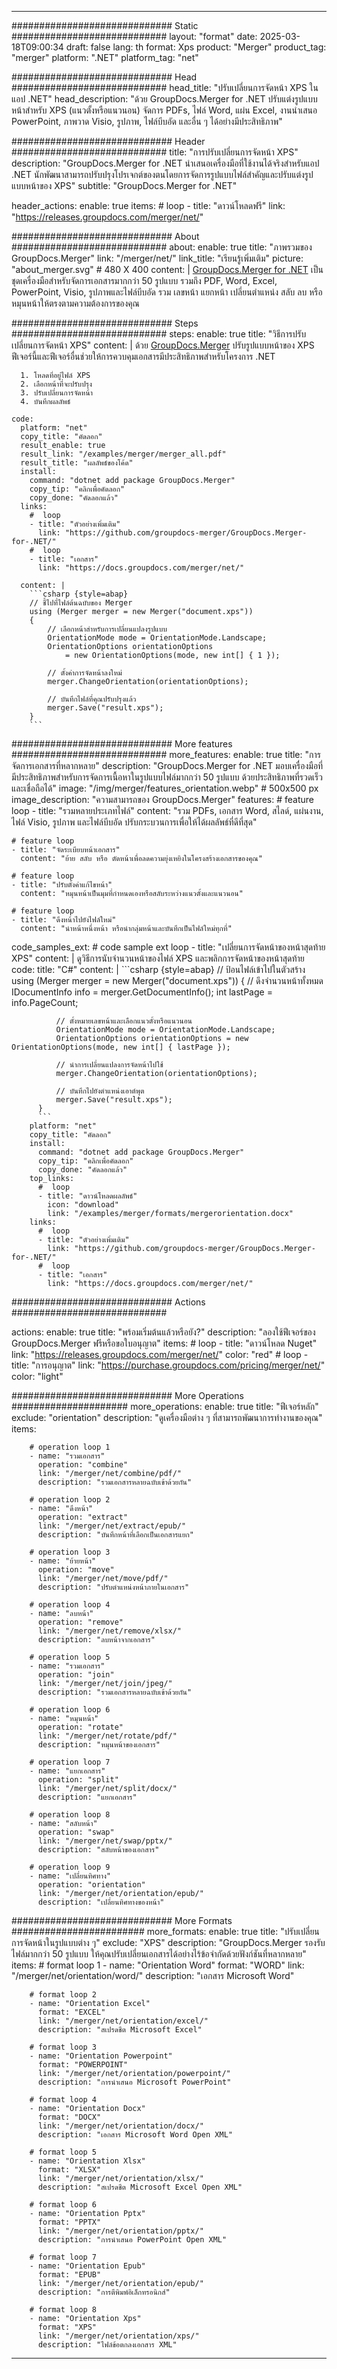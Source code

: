 
---
############################# Static ############################
layout: "format"
date:  2025-03-18T09:00:34
draft: false
lang: th
format: Xps
product: "Merger"
product_tag: "merger"
platform: ".NET"
platform_tag: "net"

############################# Head ############################
head_title: "ปรับเปลี่ยนการจัดหน้า XPS ในแอป .NET"
head_description: "ด้วย GroupDocs.Merger for .NET ปรับแต่งรูปแบบหน้าสำหรับ XPS (แนวตั้งหรือแนวนอน) จัดการ PDFs, ไฟล์ Word, แผ่น Excel, งานนำเสนอ PowerPoint, ภาพวาด Visio, รูปภาพ, ไฟล์บีบอัด และอื่น ๆ ได้อย่างมีประสิทธิภาพ"

############################# Header ############################
title: "การปรับเปลี่ยนการจัดหน้า XPS" 
description: "GroupDocs.Merger for .NET นำเสนอเครื่องมือที่ใช้งานได้จริงสำหรับแอป .NET นักพัฒนาสามารถปรับปรุงโปรเจกต์ของตนโดยการจัดการรูปแบบไฟล์สำคัญและปรับแต่งรูปแบบหน้าของ XPS"
subtitle: "GroupDocs.Merger for .NET" 

header_actions:
  enable: true
  items:
    #  loop
    - title: "ดาวน์โหลดฟรี"
      link: "https://releases.groupdocs.com/merger/net/"
      
############################# About ############################
about:
    enable: true
    title: "ภาพรวมของ GroupDocs.Merger"
    link: "/merger/net/"
    link_title: "เรียนรู้เพิ่มเติม"
    picture: "about_merger.svg" # 480 X 400
    content: |
       [GroupDocs.Merger for .NET](/merger/net/) เป็นชุดเครื่องมือสำหรับจัดการเอกสารมากกว่า 50 รูปแบบ รวมถึง PDF, Word, Excel, PowerPoint, Visio, รูปภาพและไฟล์บีบอัด รวม เลขหน้า แยกหน้า เปลี่ยนตำแหน่ง สลับ ลบ หรือหมุนหน้าให้ตรงตามความต้องการของคุณ

############################# Steps ############################
steps:
    enable: true
    title: "วิธีการปรับเปลี่ยนการจัดหน้า XPS"
    content: |
      ด้วย [GroupDocs.Merger](/merger/net/) ปรับรูปแบบหน้าของ XPS ฟีเจอร์นี้และฟีเจอร์อื่นช่วยให้การควบคุมเอกสารมีประสิทธิภาพสำหรับโครงการ .NET
      
      1. โหลดที่อยู่ไฟล์ XPS
      2. เลือกหน้าที่จะปรับปรุง
      3. ปรับเปลี่ยนการจัดหน้า
      4. บันทึกผลลัพธ์
   
    code:
      platform: "net"
      copy_title: "คัดลอก"
      result_enable: true
      result_link: "/examples/merger/merger_all.pdf"
      result_title: "ผลลัพธ์ของโค้ด"
      install:
        command: "dotnet add package GroupDocs.Merger"
        copy_tip: "คลิกเพื่อคัดลอก"
        copy_done: "คัดลอกแล้ว"
      links:
        #  loop
        - title: "ตัวอย่างเพิ่มเติม"
          link: "https://github.com/groupdocs-merger/GroupDocs.Merger-for-.NET/"
        #  loop
        - title: "เอกสาร"
          link: "https://docs.groupdocs.com/merger/net/"
          
      content: |
        ```csharp {style=abap}
        // ชี้ไปที่ไฟล์ต้นฉบับของ Merger
        using (Merger merger = new Merger("document.xps"))
        {
            // เลือกหน้าสำหรับการเปลี่ยนแปลงรูปแบบ
            OrientationMode mode = OrientationMode.Landscape;
            OrientationOptions orientationOptions 
                = new OrientationOptions(mode, new int[] { 1 });

            // ตั้งค่าการจัดหน้าลงใหม่
            merger.ChangeOrientation(orientationOptions);

            // บันทึกไฟล์ที่คุณปรับปรุงแล้ว
            merger.Save("result.xps");
        }
        ```            

############################# More features ############################
more_features:
  enable: true
  title: "การจัดการเอกสารที่หลากหลาย"
  description: "GroupDocs.Merger for .NET มอบเครื่องมือที่มีประสิทธิภาพสำหรับการจัดการเนื้อหาในรูปแบบไฟล์มากกว่า 50 รูปแบบ ด้วยประสิทธิภาพที่รวดเร็วและเชื่อถือได้"
  image: "/img/merger/features_orientation.webp" # 500x500 px
  image_description: "ความสามารถของ GroupDocs.Merger"
  features:
    # feature loop
    - title: "รวมหลายประเภทไฟล์"
      content: "รวม PDFs, เอกสาร Word, สไลด์, แผ่นงาน, ไฟล์ Visio, รูปภาพ และไฟล์บีบอัด ปรับกระบวนการเพื่อให้ได้ผลลัพธ์ที่ดีที่สุด"

    # feature loop
    - title: "จัดระเบียบหน้าเอกสาร"
      content: "ย้าย สลับ หรือ ตัดหน้าเพื่อลดความยุ่งเหยิงในโครงสร้างเอกสารของคุณ"

    # feature loop
    - title: "ปรับตั้งค่าแก้ไขหน้า"
      content: "หมุนหน้าเป็นมุมที่กำหนดเองหรือสลับระหว่างแนวตั้งและแนวนอน"

    # feature loop
    - title: "ดึงหน้าไปยังไฟล์ใหม่"
      content: "นำหน้าหนึ่งหน้า หรือนำกลุ่มหน้าและบันทึกเป็นไฟล์ใหม่ทุกที่"
      
  code_samples_ext:
    # code sample ext loop
    - title: "เปลี่ยนการจัดหน้าของหน้าสุดท้าย XPS"
      content: |
        ดูวิธีการนับจำนวนหน้าของไฟล์ XPS และพลิกการจัดหน้าของหน้าสุดท้าย
      code:
        title: "C#"
        content: |
          ```csharp {style=abap}
          // ป้อนไฟล์เข้าไปในตัวสร้าง
          using (Merger merger = new Merger("document.xps"))
          {
              // ดึงจำนวนหน้าทั้งหมด
              IDocumentInfo info = merger.GetDocumentInfo();
              int lastPage = info.PageCount;

              // ตั้งหมายเลขหน้าและเลือกแนวตั้งหรือแนวนอน
              OrientationMode mode = OrientationMode.Landscape;
              OrientationOptions orientationOptions = new OrientationOptions(mode, new int[] { lastPage });
          
              // นำการเปลี่ยนแปลงการจัดหน้าไปใช้
              merger.ChangeOrientation(orientationOptions);

              // บันทึกไปยังตำแหน่งเอาต์พุต
              merger.Save("result.xps");
          }
          ```
        platform: "net"
        copy_title: "คัดลอก"
        install:
          command: "dotnet add package GroupDocs.Merger"
          copy_tip: "คลิกเพื่อคัดลอก"
          copy_done: "คัดลอกแล้ว"
        top_links:
          #  loop
          - title: "ดาวน์โหลดผลลัพธ์"
            icon: "download"
            link: "/examples/merger/formats/mergerorientation.docx"
        links:
          #  loop
          - title: "ตัวอย่างเพิ่มเติม"
            link: "https://github.com/groupdocs-merger/GroupDocs.Merger-for-.NET/"
          #  loop
          - title: "เอกสาร"
            link: "https://docs.groupdocs.com/merger/net/"
            

            


############################# Actions ############################

actions:
  enable: true
  title: "พร้อมเริ่มต้นแล้วหรือยัง?"
  description: "ลองใช้ฟีเจอร์ของ GroupDocs.Merger ฟรีหรือขอใบอนุญาต"
  items:
    #  loop
    - title: "ดาวน์โหลด Nuget"
      link: "https://releases.groupdocs.com/merger/net/"
      color: "red"
        #  loop
    - title: "การอนุญาต"
      link: "https://purchase.groupdocs.com/pricing/merger/net/"
      color: "light"


############################# More Operations #####################
more_operations:
    enable: true
    title: "ฟีเจอร์หลัก"
    exclude: "orientation"
    description: "ดูเครื่องมือต่าง ๆ ที่สามารถพัฒนาการทำงานของคุณ"
    items: 
          
        # operation loop 1
        - name: "รวมเอกสาร"
          operation: "combine"
          link: "/merger/net/combine/pdf/"
          description: "รวมเอกสารหลายฉบับเข้าด้วยกัน"

        # operation loop 2
        - name: "ดึงหน้า"
          operation: "extract"
          link: "/merger/net/extract/epub/"
          description: "บันทึกหน้าที่เลือกเป็นเอกสารแยก"

        # operation loop 3
        - name: "ย้ายหน้า"
          operation: "move"
          link: "/merger/net/move/pdf/"
          description: "ปรับตำแหน่งหน้าภายในเอกสาร"

        # operation loop 4
        - name: "ลบหน้า"
          operation: "remove"
          link: "/merger/net/remove/xlsx/"
          description: "ลบหน้าจากเอกสาร"

        # operation loop 5
        - name: "รวมเอกสาร"
          operation: "join"
          link: "/merger/net/join/jpeg/"
          description: "รวมเอกสารหลายฉบับเข้าด้วยกัน"

        # operation loop 6
        - name: "หมุนหน้า"
          operation: "rotate"
          link: "/merger/net/rotate/pdf/"
          description: "หมุนหน้าของเอกสาร"

        # operation loop 7
        - name: "แยกเอกสาร"
          operation: "split"
          link: "/merger/net/split/docx/"
          description: "แยกเอกสาร"

        # operation loop 8
        - name: "สลับหน้า"
          operation: "swap"
          link: "/merger/net/swap/pptx/"
          description: "สลับหน้าของเอกสาร"

        # operation loop 9
        - name: "เปลี่ยนทิศทาง"
          operation: "orientation"
          link: "/merger/net/orientation/epub/"
          description: "เปลี่ยนทิศทางของหน้า"
          
        
          
############################# More Formats ########################
more_formats:
    enable: true
    title: "ปรับเปลี่ยนการจัดหน้าในรูปแบบต่าง ๆ"
    exclude: "XPS"
    description: "GroupDocs.Merger รองรับไฟล์มากกว่า 50 รูปแบบ ให้คุณปรับเปลี่ยนเอกสารได้อย่างไร้ข้อจำกัดด้วยฟังก์ชันที่หลากหลาย"
    items: 
        # format loop 1
        - name: "Orientation Word"
          format: "WORD"
          link: "/merger/net/orientation/word/"
          description: "เอกสาร Microsoft Word"

        # format loop 2
        - name: "Orientation Excel"
          format: "EXCEL"
          link: "/merger/net/orientation/excel/"
          description: "สเปรดชีต Microsoft Excel"

        # format loop 3
        - name: "Orientation Powerpoint"
          format: "POWERPOINT"
          link: "/merger/net/orientation/powerpoint/"
          description: "การนำเสนอ Microsoft PowerPoint"

        # format loop 4
        - name: "Orientation Docx"
          format: "DOCX"
          link: "/merger/net/orientation/docx/"
          description: "เอกสาร Microsoft Word Open XML"

        # format loop 5
        - name: "Orientation Xlsx"
          format: "XLSX"
          link: "/merger/net/orientation/xlsx/"
          description: "สเปรดชีต Microsoft Excel Open XML"

        # format loop 6
        - name: "Orientation Pptx"
          format: "PPTX"
          link: "/merger/net/orientation/pptx/"
          description: "การนำเสนอ PowerPoint Open XML"

        # format loop 7
        - name: "Orientation Epub"
          format: "EPUB"
          link: "/merger/net/orientation/epub/"
          description: "การตีพิมพ์อิเล็กทรอนิกส์"

        # format loop 8
        - name: "Orientation Xps"
          format: "XPS"
          link: "/merger/net/orientation/xps/"
          description: "ไฟล์ข้อตกลงเอกสาร XML"


---